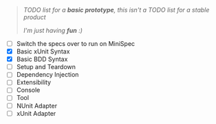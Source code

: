> _TODO list for a **basic prototype**, this isn't a TODO list for a stable product_
>
> _I'm just having **fun** :)_

- [ ] Switch the specs over to run on MiniSpec
- [X] Basic xUnit Syntax
- [X] Basic BDD Syntax
- [ ] Setup and Teardown
- [ ] Dependency Injection
- [ ] Extensibility
- [ ] Console
- [ ] Tool
- [ ] NUnit Adapter
- [ ] xUnit Adapter
